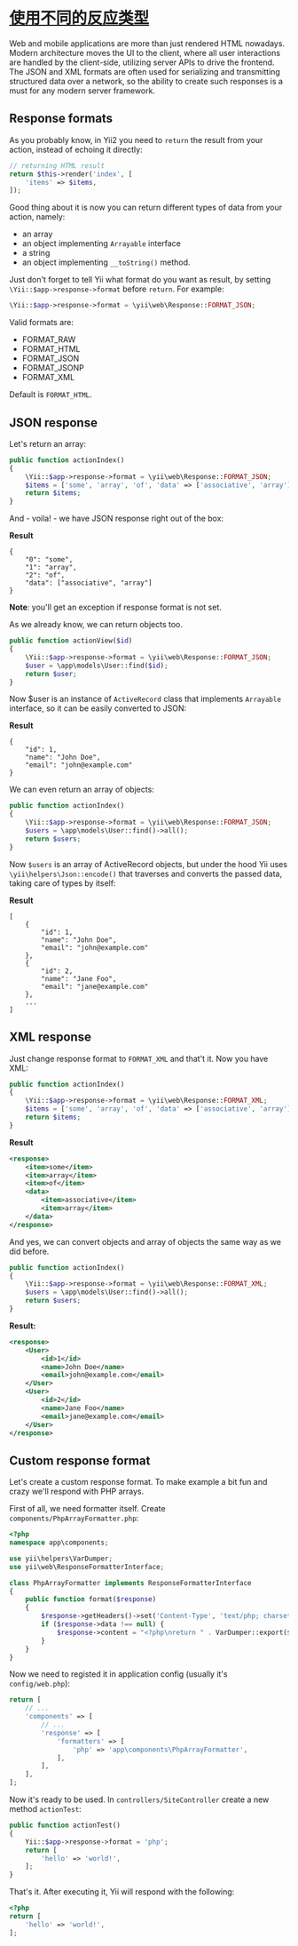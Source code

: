 [使用不同的反应类型]((https://github.com/iiYii/yii2-cookbook/edit/gh-pages/book/response-formats.md))
=====================================

Web and mobile applications are more than just rendered HTML nowadays.
Modern architecture moves the UI to the client, where all user interactions are handled by the client-side, utilizing server APIs to drive the frontend.
The JSON and XML formats are often used for serializing and transmitting structured data over a network, so the ability to create such responses is a must for any modern server framework.

Response formats
----------------

As you probably know, in Yii2 you need to `return` the result from your action, instead of echoing it directly:

```php
// returning HTML result
return $this->render('index', [
    'items' => $items,
]);
```

Good thing about it is now you can return different types of data from your action, namely:

- an array
- an object implementing `Arrayable` interface
- a string
- an object implementing `__toString()` method.

Just don't forget to tell Yii what format do you want as result, by setting `\Yii::$app->response->format` before `return`. For example:
```php
\Yii::$app->response->format = \yii\web\Response::FORMAT_JSON;
```

Valid formats are:

- FORMAT_RAW
- FORMAT_HTML
- FORMAT_JSON
- FORMAT_JSONP
- FORMAT_XML

Default is `FORMAT_HTML`.

JSON response
-------------

Let's return an array:

```php
public function actionIndex()
{
    \Yii::$app->response->format = \yii\web\Response::FORMAT_JSON;
    $items = ['some', 'array', 'of', 'data' => ['associative', 'array']];
    return $items;
}
```

And - voila! - we have JSON response right out of the box:

**Result**
```
{
    "0": "some",
    "1": "array",
    "2": "of",
    "data": ["associative", "array"]
}
```

**Note**: you'll get an exception if response format is not set.

As we already know, we can return objects too.

```php
public function actionView($id)
{
    \Yii::$app->response->format = \yii\web\Response::FORMAT_JSON;
    $user = \app\models\User::find($id);
    return $user;
}
```

Now $user is an instance of `ActiveRecord` class that implements `Arrayable` interface, so it can be easily converted to JSON:

**Result**
```
{
    "id": 1,
    "name": "John Doe",
    "email": "john@example.com"
}
```

We can even return an array of objects:

```php
public function actionIndex()
{
    \Yii::$app->response->format = \yii\web\Response::FORMAT_JSON;
    $users = \app\models\User::find()->all();
    return $users;
}
```

Now `$users` is an array of ActiveRecord objects, but under the hood Yii uses `\yii\helpers\Json::encode()` that traverses and converts the passed data, taking care of types by itself:

**Result**
```
[
    {
        "id": 1,
        "name": "John Doe",
        "email": "john@example.com"
    },
    {
        "id": 2,
        "name": "Jane Foo",
        "email": "jane@example.com"
    },
    ...
]
```

XML response
------------

Just change response format to `FORMAT_XML` and that't it. Now you have XML:
```php
public function actionIndex()
{
    \Yii::$app->response->format = \yii\web\Response::FORMAT_XML;
    $items = ['some', 'array', 'of', 'data' => ['associative', 'array']];
    return $items;
}
```

**Result**
```xml
<response>
    <item>some</item>
    <item>array</item>
    <item>of</item>
    <data>
        <item>associative</item>
        <item>array</item>
    </data>
</response>
```

And yes, we can convert objects and array of objects the same way as we did before.
```php
public function actionIndex()
{
    \Yii::$app->response->format = \yii\web\Response::FORMAT_XML;
    $users = \app\models\User::find()->all();
    return $users;
}
```
**Result:**
```xml
<response>
    <User>
        <id>1</id>
        <name>John Doe</name>
        <email>john@example.com</email>
    </User>
    <User>
        <id>2</id>
        <name>Jane Foo</name>
        <email>jane@example.com</email>
    </User>
</response>
```

Custom response format
----------------------

Let's create a custom response format. To make example a bit fun and crazy we'll respond with PHP arrays.

First of all, we need formatter itself. Create `components/PhpArrayFormatter.php`:

```php
<?php
namespace app\components;

use yii\helpers\VarDumper;
use yii\web\ResponseFormatterInterface;

class PhpArrayFormatter implements ResponseFormatterInterface
{
    public function format($response)
    {
        $response->getHeaders()->set('Content-Type', 'text/php; charset=UTF-8');
        if ($response->data !== null) {
            $response->content = "<?php\nreturn " . VarDumper::export($response->data) . ";\n";
        }
    }
}
```

Now we need to registed it in application config (usually it's `config/web.php`):

```php
return [
    // ...
    'components' => [
        // ...
        'response' => [
            'formatters' => [
                'php' => 'app\components\PhpArrayFormatter',
            ],
        ],
    ],
];
```

Now it's ready to be used. In `controllers/SiteController` create a new method `actionTest`:

```php
public function actionTest()
{
    Yii::$app->response->format = 'php';
    return [
        'hello' => 'world!',
    ];
}
```

That's it. After executing it, Yii will respond with the following:

```php
<?php
return [
    'hello' => 'world!',
];
```
